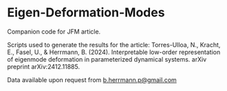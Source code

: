 # Eigen-Deformation-Modes

Companion code for JFM article.

Scripts used to generate the results for the article: Torres-Ulloa, N., Kracht, E., Fasel, U., & Herrmann, B. (2024). Interpretable low-order representation of eigenmode deformation in parameterized dynamical systems. arXiv preprint arXiv:2412.11885.

Data available upon request from b.herrmann.p@gmail.com
